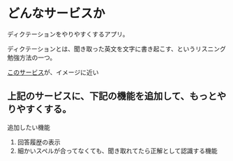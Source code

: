# どんなサービスか
ディクテーションをやりやすくするアプリ。

ディクテーションとは、聞き取った英文を文字に書き起こす、というリスニング勉強方法の一つ。

[このサービス](https://speechling.com/jp/dictation/english)が、イメージに近い

## 上記のサービスに、下記の機能を追加して、もっとやりやすくする。

追加したい機能
1. 回答履歴の表示
2. 細かいスペルが合ってなくても、聞き取れてたら正解として認識する機能

